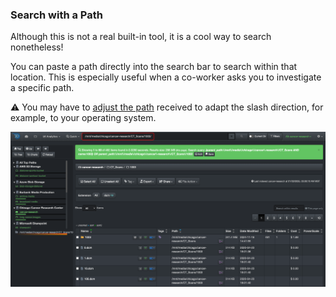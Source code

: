 <p id="search_with_path"></p>

### Search with a Path

Although this is not a real built-in tool, it is a cool way to search nonetheless! 

You can paste a path directly into the search bar to search within that location. This is especially useful when a co-worker asks you to investigate a specific path.

⚠️ You may have to [adjust the path](#path_translation) received to adapt the slash direction, for example, to your operating system.

<img src="images/search_with_a_path.png" width="">

